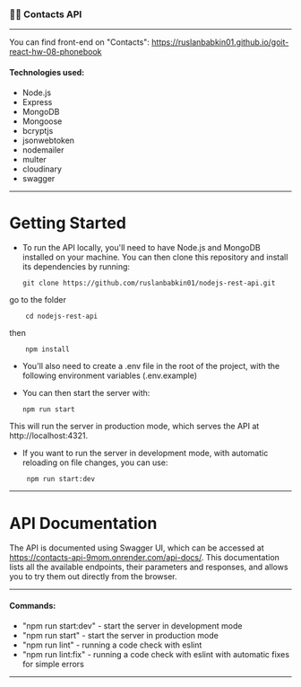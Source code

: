 ### :blue_heart::yellow_heart: Contacts API

---

You can find front-end on "Contacts": https://ruslanbabkin01.github.io/goit-react-hw-08-phonebook

#### Technologies used:

- Node.js
- Express
- MongoDB
- Mongoose
- bcryptjs
- jsonwebtoken
- nodemailer
- multer
- cloudinary
- swagger
  
---

# Getting Started
  * To run the API locally, you'll need to have Node.js and MongoDB installed on your machine. You can then clone this repository and install its dependencies by running:

        git clone https://github.com/ruslanbabkin01/nodejs-rest-api.git
    
go to the folder

        cd nodejs-rest-api
    
then
    
        npm install

  * You'll also need to create a .env file in the root of the project, with the following environment variables (.env.example)
  * You can then start the server with:
  
        npm run start

 This will run the server in production mode, which serves the API at http://localhost:4321. 
 * If you want to run the server in development mode, with automatic reloading on file changes, you can use:
  
        npm run start:dev

---

# API Documentation

  The API is documented using Swagger UI, which can be accessed at https://contacts-api-9mom.onrender.com/api-docs/. This documentation lists all the available endpoints, their parameters and responses, and allows you to try them out directly from the browser.

---

#### Commands:

- "npm run start:dev" - start the server in development mode
- "npm run start" - start the server in production mode
- "npm run lint" - running a code check with eslint
- "npm run lint:fix" - running a code check with eslint with automatic fixes for simple errors

---
